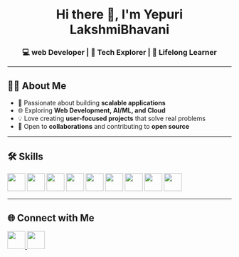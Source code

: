 <h1 align="center">Hi there 👋, I'm Yepuri LakshmiBhavani</h1>
<h3 align="center">💻 web Developer | 🚀 Tech Explorer | 🌱 Lifelong Learner</h3>

---

## 👨‍💻 About Me
- 🚀 Passionate about building **scalable applications**  
- 🌐 Exploring **Web Development, AI/ML, and Cloud**  
- 💡 Love creating **user-focused projects** that solve real problems  
- 🤝 Open to **collaborations** and contributing to **open source**  

---

## 🛠️ Skills  

<p align="left">
  <!-- Languages -->
  <img src="https://cdn.jsdelivr.net/gh/devicons/devicon/icons/python/python-original.svg" width="40" height="40"/>
  <img src="https://cdn.jsdelivr.net/gh/devicons/devicon/icons/javascript/javascript-original.svg" width="40" height="40"/>
  <img src="https://cdn.jsdelivr.net/gh/devicons/devicon/icons/java/java-original.svg" width="40" height="40"/>
  <img src="https://cdn.jsdelivr.net/gh/devicons/devicon/icons/cplusplus/cplusplus-original.svg" width="40" height="40"/>
  
  <!-- Frontend -->
  <img src="https://cdn.jsdelivr.net/gh/devicons/devicon/icons/react/react-original.svg" width="40" height="40"/>
  <img src="https://cdn.jsdelivr.net/gh/devicons/devicon/icons/html5/html5-original.svg" width="40" height="40"/>
  <img src="https://cdn.jsdelivr.net/gh/devicons/devicon/icons/css3/css3-original.svg" width="40" height="40"/>

  <!-- Backend -->
  <img src="https://cdn.jsdelivr.net/gh/devicons/devicon/icons/nodejs/nodejs-original.svg" width="40" height="40"/>
  <img src="https://cdn.jsdelivr.net/gh/devicons/devicon/icons/express/express-original.svg" width="40" height="40"/>


---

## 🌐 Connect with Me  

<p align="left">
  <a href="https://www.linkedin.com/in/lakshmi-bhavani-yepuri-555b80262/" target="blank">
    <img src="https://cdn.jsdelivr.net/gh/devicons/devicon/icons/linkedin/linkedin-original.svg" width="40" height="40"/>
  </a>
  <a href="https://github.com/Lakshmibhavaniyepuri/" target="blank">
    <img src="https://cdn.jsdelivr.net/gh/devicons/devicon/icons/github/github-original.svg" width="40" height="40"/>
  </a>
 
</p>
